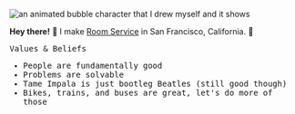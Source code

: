 ![an animated bubble character that I drew myself and it shows](https://github.com/Flaque/Flaque/raw/master/bubble.gif)

<b>Hey there!</b> 🌊 I make [Room Service](https://www.roomservice.dev/) in San Francisco, California. 🌉 

<samp>
<p>Values & Beliefs</p>
<ul> 
  <li> People are fundamentally good </li>
  <li> Problems are solvable </li>
  <li> Tame Impala is just bootleg Beatles (still good though) </li>
  <li> Bikes, trains, and buses are great, let's do more of those </li>
</ul>
</samp>

